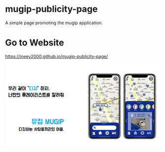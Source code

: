 # mugip-publicity-page
A simple page promoting the mugip application.
# Go to Website
 https://jneey2000.github.io/mugip-publicity-page/

![뮤집 소개 이미지](https://raw.githubusercontent.com/jneey2000/mugip-publicity-page/main/digging.image.PNG)




